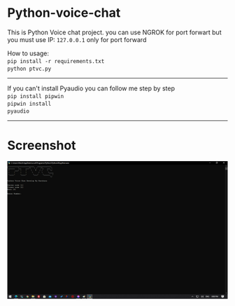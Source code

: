 # Python-voice-chat

This is Python Voice chat project. you can use NGROK for port forwart but you must use IP: <code>127.0.0.1</code> only for port forward

How to usage:<br>
<code>pip install -r requirements.txt</code><br>
<code>python ptvc.py</code>
<hr>

If you can't install Pyaudio you can follow me step by step <br>
<code>pip install pipwin</code><br>
<code>pipwin install pyaudio</code>
<hr>

# Screenshot
<img src='https://github.com/Karibura-Cyber/Python-voice-chat/raw/main/sda.png'>


